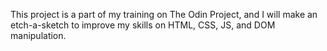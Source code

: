 This project is a part of my training on The Odin Project, and I 
will make an etch-a-sketch to improve my skills on HTML, CSS, JS, 
and DOM manipulation.